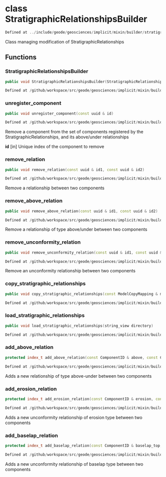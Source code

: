 # class StratigraphicRelationshipsBuilder

```cpp
Defined at ../include/geode/geosciences/implicit/mixin/builder/stratigraphic_relationships_builder.h#36
```

 Class managing modification of StratigraphicRelationships



## Functions

### StratigraphicRelationshipsBuilder

```cpp
public void StratigraphicRelationshipsBuilder(StratigraphicRelationships & relationships)
```

```cpp
Defined at /github/workspace/src/geode/geosciences/implicit/mixin/builder/stratigraphic_relationships_builder.cpp#28
```

### unregister_component

```cpp
public void unregister_component(const uuid & id)
```

```cpp
Defined at /github/workspace/src/geode/geosciences/implicit/mixin/builder/stratigraphic_relationships_builder.cpp#34
```

 Remove a component from the set of components registered by the StratigraphicRelationships, and its above/under relationships

**id** [in] Unique index of the component to remove

### remove_relation

```cpp
public void remove_relation(const uuid & id1, const uuid & id2)
```

```cpp
Defined at /github/workspace/src/geode/geosciences/implicit/mixin/builder/stratigraphic_relationships_builder.cpp#58
```

 Remove a relationship between two components

### remove_above_relation

```cpp
public void remove_above_relation(const uuid & id1, const uuid & id2)
```

```cpp
Defined at /github/workspace/src/geode/geosciences/implicit/mixin/builder/stratigraphic_relationships_builder.cpp#64
```

 Remove a relationship of type above/under between two components

### remove_unconformity_relation

```cpp
public void remove_unconformity_relation(const uuid & id1, const uuid & id2)
```

```cpp
Defined at /github/workspace/src/geode/geosciences/implicit/mixin/builder/stratigraphic_relationships_builder.cpp#70
```

 Remove an unconformity relationship between two components

### copy_stratigraphic_relationships

```cpp
public void copy_stratigraphic_relationships(const ModelCopyMapping & mapping, const StratigraphicRelationships & relationships)
```

```cpp
Defined at /github/workspace/src/geode/geosciences/implicit/mixin/builder/stratigraphic_relationships_builder.cpp#76
```

### load_stratigraphic_relationships

```cpp
public void load_stratigraphic_relationships(string_view directory)
```

```cpp
Defined at /github/workspace/src/geode/geosciences/implicit/mixin/builder/stratigraphic_relationships_builder.cpp#84
```

### add_above_relation

```cpp
protected index_t add_above_relation(const ComponentID & above, const ComponentID & under)
```

```cpp
Defined at /github/workspace/src/geode/geosciences/implicit/mixin/builder/stratigraphic_relationships_builder.cpp#40
```

 Adds a new relationship of type above-under between two components

### add_erosion_relation

```cpp
protected index_t add_erosion_relation(const ComponentID & erosion, const ComponentID & eroded)
```

```cpp
Defined at /github/workspace/src/geode/geosciences/implicit/mixin/builder/stratigraphic_relationships_builder.cpp#46
```

 Adds a new unconformity relationship of erosion type between two components

### add_baselap_relation

```cpp
protected index_t add_baselap_relation(const ComponentID & baselap_top, const ComponentID & baselap)
```

```cpp
Defined at /github/workspace/src/geode/geosciences/implicit/mixin/builder/stratigraphic_relationships_builder.cpp#52
```

 Adds a new unconformity relationship of baselap type between two components




